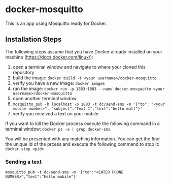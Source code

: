# docker-mosquitto
This is an app using  Mosquitto ready for Docker.

## Installation Steps
The following steps assume that you have Docker already installed on your machine (https://docs.docker.com/linux/):

1. open a terminal window and navigate to where your cloned this repository
2. build the image: `docker build -t <your username>/docker-mosquitto .`
3. verify you have a new image: `docker images`
4. run the image: `docker run -p 1883:1883 --name docker-mosquitto <your username>/docker-mosquitto`
5. open another terminal window
6. `mosquitto_pub -h localhost -p 1883 -t dc/send-sms -m '{"to": "<your mobile number>", "subject":"Text 1","text":"hello matt"}'`
7. verify you received a text on your mobile

If you want to kill the Docker process execute the following command in a terminal window:
`docker ps -a | grep docker-sms`

You will be presented with any matching information. You can get the find the unique id of the prcess and execute the following command to stop it:
`docker stop <pid>`

### Sending a text
```
mosquitto_pub -t dc/send-sms -m '{"to":"<ENTER PHONE NUMBER>","text":"hello mobile"}'
```

